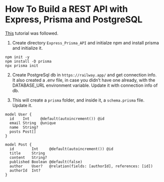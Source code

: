 # How To Build a REST API with Express, Prisma and PostgreSQL

[This](https://www.digitalocean.com/community/tutorials/how-to-build-a-rest-api-with-prisma-and-postgresql) tutorial was followed.

1. Create directory `Express_Prisma_API` and initialze npm and install prisma and initialize it.
```
npm init -y
npm install -D prisma
npx prisma init
```

2. Create PostgreSql db in `https://railway.app/` and get connection info. It also created a .env file, in case you didn’t have one already, with the DATABASE_URL environment variable. Update it with connection info of db.

3. This will create a `prisma` folder, and inside it, a `schema.prisma` file. Update it.
```
model User {
  id    Int     @default(autoincrement()) @id
  email String  @unique
  name  String?
  posts Post[]
}

model Post {
  id        Int     @default(autoincrement()) @id
  title     String
  content   String?
  published Boolean @default(false)
  author    User?   @relation(fields: [authorId], references: [id])
  authorId  Int?
}
```
